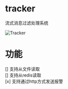# tracker
流式消息过滤处理系统  

![Tracker](https://raw.githubusercontent.com/dearcode/tracker/master/docs/tracker.png "Tracker")  

# 功能  
[] 支持从文件读取  
[] 支持从redis读取  
[x] 支持通过http方式发送报警  
